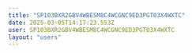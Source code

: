 ```yaml
---
title: "SP103BXR2GBV4WBESM8C4WCGNC9ED3PGT03X4WXTC"
date: 2025-03-05T14:17:23.553Z
user: SP103BXR2GBV4WBESM8C4WCGNC9ED3PGT03X4WXTC
layout: "users"
---
```

    